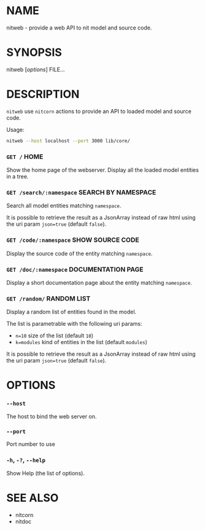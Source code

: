 # NAME

nitweb - provide a web API to nit model and source code.


# SYNOPSIS

nitweb [*options*] FILE...


# DESCRIPTION

`nitweb` use `nitcorn` actions to provide an API to loaded model and source code.

Usage:

~~~sh
nitweb --host localhost --port 3000 lib/core/
~~~

### `GET /` HOME
Show the home page of the webserver.
Display all the loaded model entities in a tree.

### `GET /search/:namespace` SEARCH BY NAMESPACE
Search all model entities matching `namespace`.

It is possible to retrieve the result as a JsonArray instead of raw html
using the uri param `json=true` (default `false`).

### `GET /code/:namespace` SHOW SOURCE CODE
Display the source code of the entity matching `namespace`.

### `GET /doc/:namespace` DOCUMENTATION PAGE
Display a short documentation page about the entity matching `namespace`.

### `GET /random/` RANDOM LIST
Display a random list of entities found in the model.

The list is parametrable with the following uri params:
* `n=10` size of the list (default `10`)
* `k=modules` kind of entities in the list (default `modules`)

It is possible to retrieve the result as a JsonArray instead of raw html
using the uri param `json=true` (default `false`).

# OPTIONS

### `--host`
The host to bind the web server on.

### `--port`
Port number to use

### `-h`, `-?`, `--help`
Show Help (the list of options).

# SEE ALSO

* nitcorn
* nitdoc
